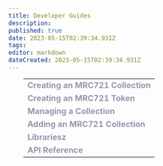 ```yaml
---
title: Developer Guides
description: 
published: true
date: 2023-05-15T02:39:34.931Z
tags: 
editor: markdown
dateCreated: 2023-05-15T02:39:34.931Z
---
```



<table style="width: 88%; margin:0 auto;">
  <tr>
    <td><a href="/developer-guides/collection" style="color: #9f91ad; text-decoration: none;"><strong>Creating an MRC721 Collection</strong></a></td>
  </tr>
  <tr>
    <td><a href="/developer-guides/token" style="color: #9f91ad; text-decoration: none;"><strong>Creating an MRC721 Token</strong></a></td>
  </tr>
  <tr>
    <td><a href="/developer-guides/manage" style="color: #9f91ad; text-decoration: none;"><strong>Managing a Collection</strong></a></td>
  </tr>
  <tr>
    <td><a href="/developer-guides/add" style="color: #9f91ad; text-decoration: none;"><strong>Adding an MRC721 Collection</strong></a></td>
  </tr>
  <tr>
    <td><a href="/developer-guides/libraries" style="color: #9f91ad; text-decoration: none;"><strong>Librariesz</strong></a></td>
  </tr>
  <tr>
    <td><a href="/developer-guides/api" style="color: #9f91ad; text-decoration: none;"><strong>API Reference</strong></a></td>
  </tr>
</table>